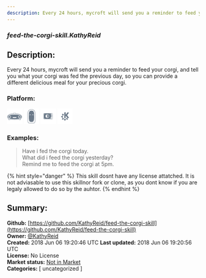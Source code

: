 ```yaml
---
description: Every 24 hours, mycroft will send you a reminder to feed your corgi, and tell you what your corgi wa
---
```


### _feed-the-corgi-skill.KathyReid_  
## Description:  
Every 24 hours, mycroft will send you a reminder to feed your corgi, and tell you what your corgi was fed the previous day, so you can provide a different delicious meal for your precious corgi.  
  
### Platform:  
 ![Mark I](../.gitbook/assets/mark-1-icon.png)  ![Mark II](../.gitbook/assets/mark-2-icon.png)  ![Picroft](../.gitbook/assets/picroft-icon.png)  ![plasmoid](../.gitbook/assets/kde.png)   
### Examples:  
> Have i fed the corgi today.  
> What did i feed the corgi yesterday?  
> Remind me to feed the corgi at 5pm.  
  
{% hint style="danger" %}
This skill dosnt have any license attatched. It is not adviasable to use this skillnor fork or clone, as you dont know if you are legaly allowed to do so by the auhtor.
{% endhint %}
  
## Summary:  
**Github:** [https://github.com/KathyReid/feed-the-corgi-skill](https://github.com/KathyReid/feed-the-corgi-skill)  
**Owner:** [@KathyReid](https://github.com/KathyReid)  
**Created:** 2018 Jun 06 19:20:46 UTC  **Last updated:** 2018 Jun 06 19:20:56 UTC  
**License:** No License  
**Market status:** [Not in Market](https://market.mycroft.ai/skill/)  
**Categories:** [ uncategorized ]   
